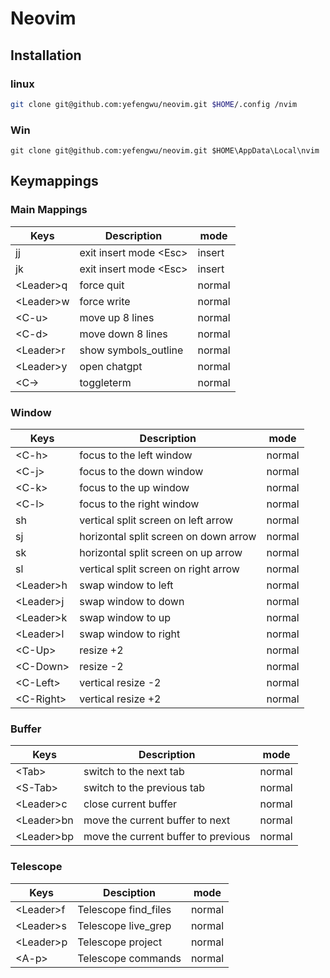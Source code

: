# Neovim

## Installation

### linux

```bash
git clone git@github.com:yefengwu/neovim.git $HOME/.config /nvim

```

### Win

```nushell
git clone git@github.com:yefengwu/neovim.git $HOME\AppData\Local\nvim

```

## Keymappings

### Main Mappings

| Keys       | Description             | mode   |
| ---------- | ----------------------- | ------ |
| jj         | exit insert mode \<Esc> | insert |
| jk         | exit insert mode \<Esc> | insert |
| \<Leader>q | force quit              | normal |
| \<Leader>w | force write             | normal |
| \<C-u>     | move up 8 lines         | normal |
| \<C-d>     | move down 8 lines       | normal |
| \<Leader>r | show symbols_outline    | normal |
| \<Leader>y | open chatgpt            | normal |
| \<C-\>     | toggleterm              | normal|

### Window

| Keys       | Description                            | mode   |
| ---------- | -------------------------------------- | ------ |
| \<C-h>     | focus to the left window               | normal |
| \<C-j>     | focus to the down window               | normal |
| \<C-k>     | focus to the up window                 | normal |
| \<C-l>     | focus to the right window              | normal |
| sh         | vertical split screen  on left arrow   | normal |
| sj         | horizontal split screen  on down arrow | normal |
| sk         | horizontal split screen on up arrow    | normal |
| sl         | vertical split screen on right arrow   | normal |
| \<Leader>h | swap window to left                    | normal |
| \<Leader>j | swap window to down                    | normal |
| \<Leader>k | swap window to up                      | normal |
| \<Leader>l | swap window to right                   | normal |
| \<C-Up>    | resize +2                              | normal |
| \<C-Down>  | resize -2                              | normal |
| \<C-Left>  | vertical resize -2                     | normal |
| \<C-Right> | vertical resize +2                     | normal       |

### Buffer

| Keys        | Description                         | mode   |
| ----------- | ----------------------------------- | ------ |
| \<Tab>      | switch to the next tab              | normal |
| \<S-Tab>    | switch to the previous tab          | normal |
| \<Leader>c  | close current buffer                | normal |
| \<Leader>bn | move the current buffer to next     | normal |
| \<Leader>bp | move the current buffer to previous | normal |

### Telescope

| Keys       | Desciption           | mode   |
| ---------- | -------------------- | ------ |
| \<Leader>f | Telescope find_files | normal |
| \<Leader>s | Telescope live_grep  | normal |
| \<Leader>p | Telescope project    | normal |
| \<A-p>     | Telescope commands   | normal |
